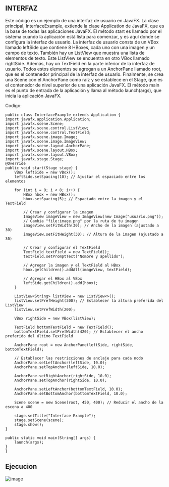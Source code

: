 ## INTERFAZ

Este código es un ejemplo de una interfaz de usuario en JavaFX. La clase principal, InterfaceExample, extiende la clase Application de JavaFX, que es la base de todas las aplicaciones JavaFX. El método start es llamado por el sistema cuando la aplicación está lista para comenzar, y es aquí donde se configura la interfaz de usuario. La interfaz de usuario consta de un VBox llamado leftSide que contiene 8 HBoxes, cada uno con una imagen y un campo de texto. También hay un ListView que muestra una lista de elementos de texto. Este ListView se encuentra en otro VBox llamado rightSide. Además, hay un TextField en la parte inferior de la interfaz de usuario. Todos estos elementos se agregan a un AnchorPane llamado root, que es el contenedor principal de la interfaz de usuario. Finalmente, se crea una Scene con el AnchorPane como raíz y se establece en el Stage, que es el contenedor de nivel superior de una aplicación JavaFX. El método main es el punto de entrada de la aplicación y llama al método launch(args), que inicia la aplicación JavaFX.

Codigo:
    
    public class InterfaceExample extends Application {
    import javafx.application.Application;
    import javafx.scene.Scene;
    import javafx.scene.control.ListView;
    import javafx.scene.control.TextField;
    import javafx.scene.image.Image;
    import javafx.scene.image.ImageView;
    import javafx.scene.layout.AnchorPane;
    import javafx.scene.layout.HBox;
    import javafx.scene.layout.VBox;
    import javafx.stage.Stage;
    @Override
    public void start(Stage stage) {
        VBox leftSide = new VBox();
        leftSide.setSpacing(10); // Ajustar el espaciado entre los elementos

        for (int i = 0; i < 8; i++) {
            HBox hbox = new HBox();
            hbox.setSpacing(5); // Espaciado entre la imagen y el TextField

            // Crear y configurar la imagen
            ImageView imageView = new ImageView(new Image("usuario.png"));
            // Cambia "file:image.png" por la ruta de tu imagen
            imageView.setFitWidth(30); // Ancho de la imagen (ajustado a 30)
            imageView.setFitHeight(30); // Altura de la imagen (ajustado a 30)

            // Crear y configurar el TextField
            TextField textField = new TextField();
            textField.setPromptText("Nombre y apellido");

            // Agregar la imagen y el TextField al HBox
            hbox.getChildren().addAll(imageView, textField);

            // Agregar el HBox al VBox
            leftSide.getChildren().add(hbox);
        }

        ListView<String> listView = new ListView<>();
        listView.setPrefHeight(300); // Establecer la altura preferida del ListView
        listView.setPrefWidth(200);
       
        VBox rightSide = new VBox(listView);

        TextField bottomTextField = new TextField();
        bottomTextField.setPrefWidth(420); // Establecer el ancho preferido del último TextField

        AnchorPane root = new AnchorPane(leftSide, rightSide, bottomTextField);

        // Establecer las restricciones de anclaje para cada nodo
        AnchorPane.setLeftAnchor(leftSide, 10.0);
        AnchorPane.setTopAnchor(leftSide, 10.0);

        AnchorPane.setRightAnchor(rightSide, 10.0);
        AnchorPane.setTopAnchor(rightSide, 10.0);

        AnchorPane.setLeftAnchor(bottomTextField, 10.0);
        AnchorPane.setBottomAnchor(bottomTextField, 10.0);

        Scene scene = new Scene(root, 450, 400); // Reducir el ancho de la escena a 400

        stage.setTitle("Interface Example");
        stage.setScene(scene);
        stage.show();
    }

    public static void main(String[] args) {
        launch(args);
    }
    }



## Ejecucion

![image](https://github.com/jose-2004/Interface-utilizando-Layouts/assets/80079088/c5687619-4a08-46ab-9cee-2370dc21ce0f)

